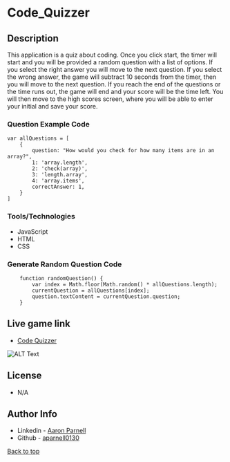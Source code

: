 # Code_Quizzer
## Description

This application is a quiz about coding. Once you click start, the timer will start and you will be provided a random question with a list of options. If you select the right answer you will move to the next question. If you select the wrong answer, the game will subtract 10 seconds from the timer, then you will move to the next question. If you reach the end of the questions or the time runs out, the game will end and your score will be the time left. You will then move to the high scores screen, where you will be able to enter your initial and save your score.

### Question Example Code
```JS
var allQuestions = [
    {
        question: "How would you check for how many items are in an array?",
        1: 'array.length',
        2: 'check(array)',
        3: 'length.array',
        4: 'array.items',
        correctAnswer: 1,
    }
]
```



### Tools/Technologies
- JavaScript
- HTML
- CSS

### Generate Random Question Code
```JS
    function randomQuestion() {
        var index = Math.floor(Math.random() * allQuestions.length);
        currentQuestion = allQuestions[index];
        question.textContent = currentQuestion.question;
    }

```
## Live game link
- [Code Quizzer](https://aparnell0130.github.io/Code_Quizzer/)

![ALT Text](assets/images/codeQuizzer.gif)

## License
- N/A 

## Author Info
- Linkedin - [Aaron Parnell](https://www.linkedin.com/in/aaron-parnell-1ab4661b3/)
- Github - [aparnell0130](https://github.com/aparnell0130)

[Back to top](#Code_Quizzer)